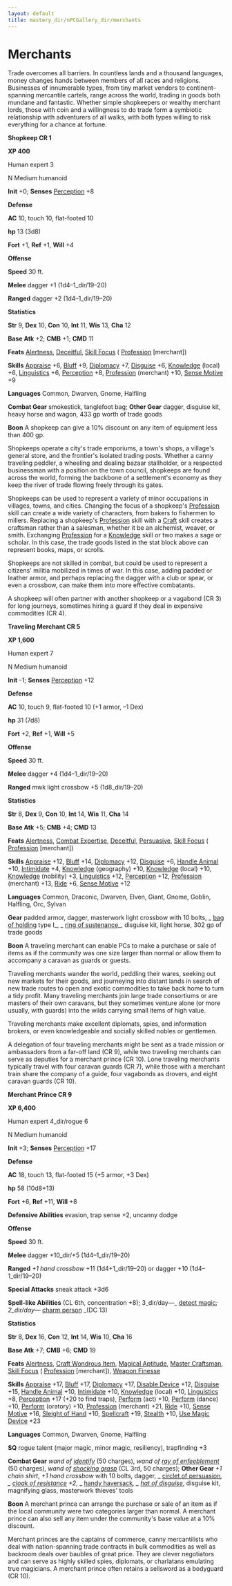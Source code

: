 ```yaml
---
layout: default
title: mastery_dir/nPCGallery_dir/merchants
---
```

# Merchants

Trade overcomes all barriers. In countless lands and a thousand languages, money changes hands between members of all races and religions. Businesses of innumerable types, from tiny market vendors to continent-spanning mercantile cartels, range across the world, trading in goods both mundane and fantastic. Whether simple shopkeepers or wealthy merchant lords, those with coin and a willingness to do trade form a symbiotic relationship with adventurers of all walks, with both types willing to risk everything for a chance at fortune.

**Shopkeep CR 1**

**XP 400**

Human expert 3

N Medium humanoid

**Init** +0; **Senses** [Perception](../../../skills_dir/perception#_perception) +8

**Defense**

**AC** 10, touch 10, flat-footed 10

**hp** 13 (3d8)

**Fort** +1, **Ref** +1, **Will** +4

**Offense**

**Speed** 30 ft.

**Melee** dagger +1 (1d4–1_dir/19–20)

**Ranged** dagger +2 (1d4–1_dir/19–20)

**Statistics**

**Str** 9, **Dex** 10, **Con** 10, **Int** 11, **Wis** 13, **Cha** 12

**Base Atk** +2; **CMB** +1; **CMD** 11

**Feats** [Alertness](../../../feats#_alertness), [Deceitful](../../../feats#_deceitful), [Skill Focus](../../../feats#_skill-focus) ( [Profession](../../../skills_dir/profession#_profession) [merchant])

**Skills** [Appraise](../../../skills_dir/appraise#_appraise) +6, [Bluff](../../../skills_dir/bluff#_bluff) +9, [Diplomacy](../../../skills_dir/diplomacy#_diplomacy) +7, [Disguise](../../../skills_dir/disguise#_disguise) +6, [Knowledge](../../../skills_dir/knowledge#_knowledge) (local) +6, [Linguistics](../../../skills_dir/linguistics#_linguistics) +6, [Perception](../../../skills_dir/perception#_perception) +8, [Profession](../../../skills_dir/profession#_profession) (merchant) +10, [Sense Motive](../../../skills_dir/senseMotive#_sense-motive) +9

**Languages** Common, Dwarven, Gnome, Halfling

**Combat Gear** smokestick, tanglefoot bag; **Other Gear** dagger, disguise kit, heavy horse and wagon, 433 gp worth of trade goods

**Boon** A shopkeep can give a 10% discount on any item of equipment less than 400 gp.

Shopkeeps operate a city's trade emporiums, a town's shops, a village's general store, and the frontier's isolated trading posts. Whether a canny traveling peddler, a wheeling and dealing bazaar stallholder, or a respected businessman with a position on the town council, shopkeeps are found across the world, forming the backbone of a settlement's economy as they keep the river of trade flowing freely through its gates.

Shopkeeps can be used to represent a variety of minor occupations in villages, towns, and cities. Changing the focus of a shopkeep's [Profession](../../../skills_dir/profession#_profession) skill can create a wide variety of characters, from bakers to fishermen to millers. Replacing a shopkeep's [Profession](../../../skills_dir/profession#_profession) skill with a [Craft](../../../skills_dir/craft#_craft) skill creates a craftsman rather than a salesman, whether it be an alchemist, weaver, or smith. Exchanging [Profession](../../../skills_dir/profession#_profession) for a [Knowledge](../../../skills_dir/knowledge#_knowledge) skill or two makes a sage or scholar. In this case, the trade goods listed in the stat block above can represent books, maps, or scrolls.

Shopkeeps are not skilled in combat, but could be used to represent a citizens' militia mobilized in times of war. In this case, adding padded or leather armor, and perhaps replacing the dagger with a club or spear, or even a crossbow, can make them into more effective combatants.

A shopkeep will often partner with another shopkeep or a vagabond (CR 3) for long journeys, sometimes hiring a guard if they deal in expensive commodities (CR 4).

**Traveling Merchant CR 5**

**XP 1,600**

Human expert 7

N Medium humanoid

**Init** –1; **Senses** [Perception](../../../skills_dir/perception#_perception) +12

**Defense**

**AC** 10, touch 9, flat-footed 10 (+1 armor, –1 Dex)

**hp** 31 (7d8)

**Fort** +2, **Ref** +1, **Will** +5

**Offense**

**Speed** 30 ft.

**Melee** dagger +4 (1d4–1_dir/19–20)

**Ranged** mwk light crossbow +5 (1d8_dir/19–20)

**Statistics**

**Str** 8, **Dex** 9, **Con** 10, **Int** 14, **Wis** 11, **Cha** 14

**Base Atk** +5; **CMB** +4; **CMD** 13

**Feats** [Alertness](../../../feats#_alertness), [Combat Expertise](../../../feats#_combat-expertise), [Deceitful](../../../feats#_deceitful), [Persuasive](../../../feats#_persuasive), [Skill Focus](../../../feats#_skill-focus) ( [Profession](../../../skills_dir/profession#_profession) [merchant])

**Skills** [Appraise](../../../skills_dir/appraise#_appraise) +12, [Bluff](../../../skills_dir/bluff#_bluff) +14, [Diplomacy](../../../skills_dir/diplomacy#_diplomacy) +12, [Disguise](../../../skills_dir/disguise#_disguise) +6, [Handle Animal](../../../skills_dir/handleAnimal#_handle-animal) +10, [Intimidate](../../../skills_dir/intimidate#_intimidate) +4, [Knowledge](../../../skills_dir/knowledge#_knowledge) (geography) +10, [Knowledge](../../../skills_dir/knowledge#_knowledge) (local) +10, [Knowledge](../../../skills_dir/knowledge#_knowledge) (nobility) +3, [Linguistics](../../../skills_dir/linguistics#_linguistics) +12, [Perception](../../../skills_dir/perception#_perception) +12, [Profession](../../../skills_dir/profession#_profession) (merchant) +13, [Ride](../../../skills_dir/ride#_ride) +6, [Sense Motive](../../../skills_dir/senseMotive#_sense-motive) +12

**Languages** Common, Draconic, Dwarven, Elven, Giant, Gnome, Goblin, Halfling, Orc, Sylvan

**Gear** padded armor, dagger, masterwork light crossbow with 10 bolts, _ [bag of holding](../../../magicItems_dir/wondrousItems#_bag-of-holding) type I_, _ [ring of sustenance](../../../magicItems_dir/rings#_ring-of-sustenance)_, disguise kit, light horse, 302 gp of trade goods

**Boon** A traveling merchant can enable PCs to make a purchase or sale of items as if the community was one size larger than normal or allow them to accompany a caravan as guards or guests.

Traveling merchants wander the world, peddling their wares, seeking out new markets for their goods, and journeying into distant lands in search of new trade routes to open and exotic commodities to take back home to turn a tidy profit. Many traveling merchants join large trade consortiums or are masters of their own caravans, but they sometimes venture alone (or more usually, with guards) into the wilds carrying small items of high value.

Traveling merchants make excellent diplomats, spies, and information brokers, or even knowledgeable and socially skilled nobles or gentlemen.

A delegation of four traveling merchants might be sent as a trade mission or ambassadors from a far-off land (CR 9), while two traveling merchants can serve as deputies for a merchant prince (CR 10). Lone traveling merchants typically travel with four caravan guards (CR 7), while those with a merchant train share the company of a guide, four vagabonds as drovers, and eight caravan guards (CR 10).

**Merchant Prince CR 9**

**XP 6,400**

Human expert 4_dir/rogue 6

N Medium humanoid

**Init** +3; **Senses** [Perception](../../../skills_dir/perception#_perception) +17

**Defense**

**AC** 18, touch 13, flat-footed 15 (+5 armor, +3 Dex)

**hp** 58 (10d8+13)

**Fort** +6, **Ref** +11, **Will** +8

**Defensive Abilities** evasion, trap sense +2, uncanny dodge

**Offense**

**Speed** 30 ft.

**Melee** dagger +10_dir/+5 (1d4–1_dir/19–20)

**Ranged** _+1 hand crossbow_ +11 (1d4+1_dir/19–20) or dagger +10 (1d4–1_dir/19–20)

**Special Attacks** sneak attack +3d6

**Spell-like Abilities** (CL 6th, concentration +8); 3_dir/day—_ [detect magic](../../../spells_dir/detectMagic#_detect-magic)_; 2_dir/day—_ [charm person](../../../spells_dir/charmPerson#_charm-person) _(DC 13)

**Statistics**

**Str** 8, **Dex** 16, **Con** 12, **Int** 14, **Wis** 10, **Cha** 16

**Base Atk** +7; **CMB** +6; **CMD** 19

**Feats** [Alertness](../../../feats#_alertness), [Craft Wondrous Item](../../../feats#_craft-wondrous-item), [Magical Aptitude](../../../feats#_magical-aptitude), [Master Craftsman](../../../feats#_master-craftsman), [Skill Focus](../../../feats#_skill-focus) ( [Profession](../../../skills_dir/profession#_profession) [merchant]), [Weapon Finesse](../../../feats#_weapon-finesse)

**Skills** [Appraise](../../../skills_dir/appraise#_appraise) +17, [Bluff](../../../skills_dir/bluff#_bluff) +17, [Diplomacy](../../../skills_dir/diplomacy#_diplomacy) +17, [Disable Device](../../../skills_dir/disableDevice#_disable-device) +12, [Disguise](../../../skills_dir/disguise#_disguise) +15, [Handle Animal](../../../skills_dir/handleAnimal#_handle-animal) +10, [Intimidate](../../../skills_dir/intimidate#_intimidate) +10, [Knowledge](../../../skills_dir/knowledge#_knowledge) (local) +10, [Linguistics](../../../skills_dir/linguistics#_linguistics) +8, [Perception](../../../skills_dir/perception#_perception) +17 (+20 to find traps), [Perform](../../../skills_dir/perform#_perform) (act) +10, [Perform](../../../skills_dir/perform#_perform) (dance) +10, [Perform](../../../skills_dir/perform#_perform) (oratory) +10, [Profession](../../../skills_dir/profession#_profession) (merchant) +21, [Ride](../../../skills_dir/ride#_ride) +10, [Sense Motive](../../../skills_dir/senseMotive#_sense-motive) +16, [Sleight of Hand](../../../skills_dir/sleightOfHand#_sleight-of-hand) +10, [Spellcraft](../../../skills_dir/spellcraft#_spellcraft) +19, [Stealth](../../../skills_dir/stealth#_stealth) +10, [Use Magic Device](../../../skills_dir/useMagicDevice#_use-magic-device) +23

**Languages** Common, Dwarven, Gnome, Halfling

**SQ** rogue talent (major magic, minor magic, resiliency), trapfinding +3

**Combat Gear** _wand of [identify](../../../spells_dir/identify#_identify)_ (50 charges), _wand of [ray of enfeeblement](../../../spells_dir/rayOfEnfeeblement#_ray-of-enfeeblement)_ (50 charges), _wand of [shocking grasp](../../../spells_dir/shockingGrasp#_shocking-grasp)_ (CL 3rd, 50 charges); **Other Gear** _+1 chain shirt_, _+1 hand crossbow_ with 10 bolts, dagger, _ [circlet of persuasion](../../../magicItems_dir/wondrousItems#_circlet-of-persuasion)_, _ [cloak of resistance](../../../magicItems_dir/wondrousItems#_cloak-of-resistance) +2_, _ [handy haversack](../../../magicItems_dir/wondrousItems#_handy-haversack)_, _ [hat of disguise](../../../magicItems_dir/wondrousItems#_hat-of-disguise)_, disguise kit, magnifying glass, masterwork thieves' tools

**Boon** A merchant prince can arrange the purchase or sale of an item as if the local community were two categories larger than normal. A merchant prince can also sell any item under the community's base value at a 10% discount.

Merchant princes are the captains of commerce, canny mercantilists who deal with nation-spanning trade contracts in bulk commodities as well as backroom deals over baubles of great price. They are clever negotiators and can serve as highly skilled spies, diplomats, or charlatans emulating true magicians. A merchant prince often retains a sellsword as a bodyguard (CR 10).

